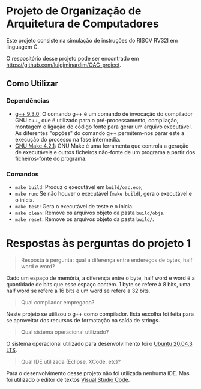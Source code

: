 # Projeto de Organização de Arquitetura de Computadores

Este projeto consiste na simulação de instruções do RISCV RV32I em linguagem C.

O respositório desse projeto pode ser encontrado em https://github.com/luigiminardim/OAC-project.

## Como Utilizar

### Dependências

- [g++ 9.3.0](https://www.geeksforgeeks.org/compiling-with-g-plus-plus/): O comando g++ é um comando
  de invocação do compilador GNU c++, que é utilizado para o pré-processamento, compilação, montagem
  e ligação do código fonte para gerar um arquivo executável. As diferentes "opções" do comando g++
  permitem-nos parar este a execução do processo na fase intermédia.
- [GNU Make 4.2.1](https://www.gnu.org/software/make/): GNU Make é uma ferramenta que controla a
  geração de executáveis e outros ficheiros não-fonte de um programa a partir dos ficheiros-fonte do
  programa.

### Comandos

- `make build`: Produz o executável em `build/oac.exe`;
- `make run`: Se não houver o executável (`make build`), gera o executável e o inicia.
- `make test`: Gera o executável de teste e o inicia.
- `make clean`: Remove os arquivos objeto da pasta `build/objs`.
- `make reset`: Remove os arquivos objeto da pasta `build/`.

# Respostas às perguntas do projeto 1

> Resposta à pergunta: qual a diferença entre endereços de bytes, half word e word?

Dado um espaço de memória, a diferença entre o byte, half word e word é a quantidade de bits que
esse espaço contém. 1 byte se refere à 8 bits, uma half word se refere a 16 bits e um word se refere
a 32 bits.

> Qual compilador empregado?

Neste projeto se utilizou o g++ como compilador. Esta escolha foi feita para se aproveitar dos
recursos de formatação na saída de strings.

> Qual sistema operacional utilizado?

O sistema operacional utilizado para desenvolvimento foi o
[Ubuntu 20.04.3 LTS](https://ubuntu.com/download/desktop).

> Qual IDE utilizada (Eclipse, XCode, etc)?

Para o desenvolvimento desse projeto não foi utilizada nenhuma IDE. Mas foi utilizado o editor de
textos [Visual Studio Code](https://code.visualstudio.com/).
